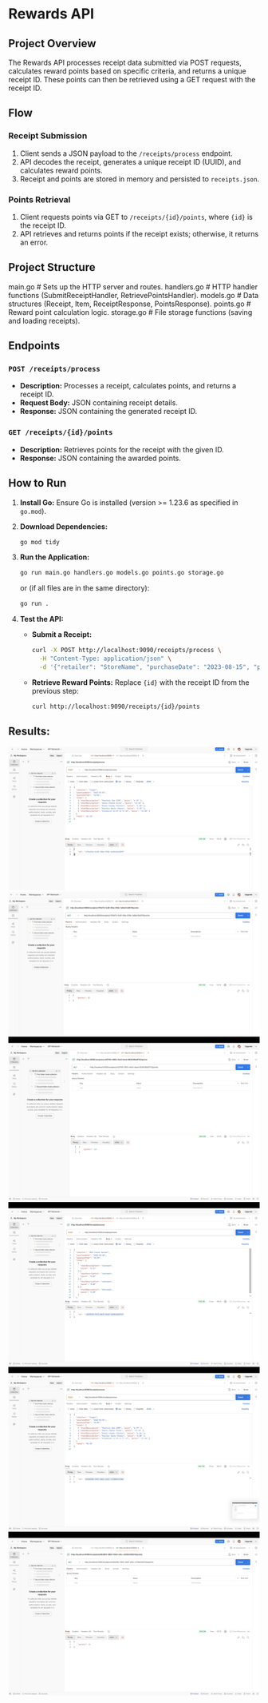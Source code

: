 


# Rewards API

## Project Overview

The Rewards API processes receipt data submitted via POST requests, calculates reward points based on specific criteria, and returns a unique receipt ID.  These points can then be retrieved using a GET request with the receipt ID.

## Flow

### Receipt Submission

1.  Client sends a JSON payload to the `/receipts/process` endpoint.
2.  API decodes the receipt, generates a unique receipt ID (UUID), and calculates reward points.
3.  Receipt and points are stored in memory and persisted to `receipts.json`.

### Points Retrieval

1.  Client requests points via GET to `/receipts/{id}/points`, where `{id}` is the receipt ID.
2.  API retrieves and returns points if the receipt exists; otherwise, it returns an error.

## Project Structure

main.go       # Sets up the HTTP server and routes.
handlers.go   # HTTP handler functions (SubmitReceiptHandler, RetrievePointsHandler).
models.go     # Data structures (Receipt, Item, ReceiptResponse, PointsResponse).
points.go     # Reward point calculation logic.
storage.go    # File storage functions (saving and loading receipts).

## Endpoints

### `POST /receipts/process`

*   **Description:** Processes a receipt, calculates points, and returns a receipt ID.
*   **Request Body:** JSON containing receipt details.
*   **Response:** JSON containing the generated receipt ID.

### `GET /receipts/{id}/points`

*   **Description:** Retrieves points for the receipt with the given ID.
*   **Response:** JSON containing the awarded points.

## How to Run

1.  **Install Go:** Ensure Go is installed (version >= 1.23.6 as specified in `go.mod`).

2.  **Download Dependencies:**

    ```bash
    go mod tidy
    ```

3.  **Run the Application:**

    ```bash
    go run main.go handlers.go models.go points.go storage.go
    ```

    or (if all files are in the same directory):

    ```bash
    go run .
    ```

4.  **Test the API:**

    *   **Submit a Receipt:**

        ```bash
        curl -X POST http://localhost:9090/receipts/process \
          -H "Content-Type: application/json" \
          -d '{"retailer": "StoreName", "purchaseDate": "2023-08-15", "purchaseTime": "14:00", "items": [{"shortDescription": "Item A", "price": "10.00"}, {"shortDescription": "Item B", "price": "20.00"}], "total": "30.00"}'
        ```

    *   **Retrieve Reward Points:** Replace `{id}` with the receipt ID from the previous step:

        ```bash
        curl http://localhost:9090/receipts/{id}/points
        ```

## Results:

![alt text](<Screenshot 2025-02-05 at 12.31.11 AM.png>) ![alt text](<Screenshot 2025-02-05 at 12.31.04 AM.png>) ![alt text](<Screenshot 2025-02-05 at 2.44.13 PM.png>) ![alt text](<Screenshot 2025-02-05 at 2.44.03 PM.png>) ![alt text](<Screenshot 2025-02-05 at 1.43.22 AM.png>) ![alt text](<Screenshot 2025-02-05 at 1.43.18 AM.png>)

